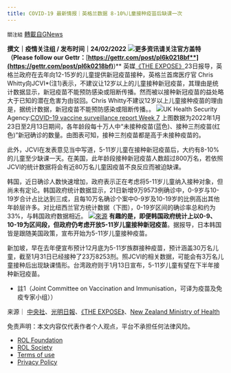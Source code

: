 ```yaml
---
title: COVID-19 最新情报｜英格兰数据 8-10%儿童接种疫苗后缺课一次
---
```

`關注組` [轉載自GNews](https://gnews.org/zh-hans/2057685/)

**撰文｜疫情关注组 / 发布时间｜24/02/2022**
![](https://assets.gnews.org/wp-content/uploads/2022/02/Movie-Studio-1.png)**更多资讯请关注官方盖特（Please follow our Gettr：**[**https://gettr.com/post/pl6k0218bf**](https://gettr.com/post/pl6k0218bf)**)**
英媒[《THE EXPOSE》](https://dailyexpose.uk/2022/02/23/800k-kids-missed-school-adverse-reaction-covid-jab/)23日报导，英格兰政府在去年向12-15岁的儿童提供新冠疫苗接种，英格兰首席医疗官 Chris Whitty向JCVI\*(注1)表示，不建议让12岁以上的儿童接种新冠疫苗，其理由是统计数据显示，新冠疫苗不能预防感染或阻断传播。然而被以接种新冠疫苗的益处略大于已知的潜在危害为由驳回。Chris Whitty不建议12岁以上儿童接种疫苗的理由是，据统计数据，新冠疫苗不能预防感染或阻断传播。。
![](https://assets.gnews.org/wp-content/uploads/2022/02/截圖-2022-02-24-下午4.12.08.png)UK Health Security Agency:[COVID-19 vaccine surveillance report Week 7](https://assets.publishing.service.gov.uk/government/uploads/system/uploads/attachment_data/file/1055620/Vaccine_surveillance_report_-_week_7.pdf)
上图数据为2022年1月23日至2月13日期间，各年龄段每十万人中“未接种疫苗(蓝色)、接种三剂疫苗(红色)”新冠确诊的数量。由图表可知，接种三剂疫苗都是高于未接种疫苗的。

此外，JCVI在发表意见当中写道，5-11岁儿童在接种新冠疫苗后，大约有8-10%的儿童至少缺课一天。在美国，此年龄段接种新冠疫苗人数超过800万名，若依照JCVI的统计数据将会有近80万名儿童因疫苗不良反应而被迫缺课。

韩国，近日确诊人数快速增加，政府表示正在考虑将5-11岁儿童纳入接种对象，但尚未有定论。韩国政府统计数据显示，21日新增9万9573例确诊中，0-9岁与10-19岁合计占比达到三成，且每10万名确诊个案中0-9岁及10-19岁的比例高出其他年龄层许多。对比纽西兰官方统计数据（下图），0-19岁区间的确诊率总和约为33%，与韩国政府数据相近。
![](https://assets.gnews.org/wp-content/uploads/2022/02/截圖-2022-02-24-下午4.46.38.png)[來源](https://www.health.govt.nz/covid-19-novel-coronavirus/covid-19-data-and-statistics/covid-19-case-demographics#vaccinations-details)
**有趣的是，即便韩国政府统计上以0-9、10-19为区间段，但政府仍考虑开放5-11岁儿童接种新冠疫苗**。据报导，日本韩国皆是跟随美国政策，宣布开始为5-11岁儿童接种疫苗。

新加坡，早在去年便宣布预计12月底为5-11岁族群接种疫苗，预计涵盖30万名儿童，截至1月31日已经接种了23万8253剂。照JCVI的相关数据，可能会有3万名儿童接种后出现缺课情形。台湾政府则于1月13日宣布，5-11岁儿童有望在下半年接种新冠疫苗。

- 註1（Joint Committee on Vaccination and Immunisation，可译为疫苗及免疫专家小组））


来源｜ [中央社](https://www.cna.com.tw/news/aopl/202202220259.aspx)、[光明日報](https://guangming.com.my/%E6%96%B0%E5%8A%A0%E5%9D%A110%E5%90%8D%E5%85%92%E7%AB%A5-%E6%89%93%E7%96%AB%E8%8B%97%E5%BE%8C%E7%8F%BE%E5%9A%B4%E9%87%8D%E4%B8%8D%E8%89%AF%E5%8F%8D%E6%87%89)、[《THE EXPOSE》](https://dailyexpose.uk/2022/02/23/800k-kids-missed-school-adverse-reaction-covid-jab/)、[New Zealand Ministry of Health](https://www.health.govt.nz/covid-19-novel-coronavirus/covid-19-data-and-statistics/covid-19-case-demographics#vaccinations-details)

 

免责声明：本文内容仅代表作者个人观点，平台不承担任何法律风险。

- [ROL Foundation](https://rolfoundation.org/)
- [ROL Society](https://rolsociety.org/)
- [Terms of use](https://gnews.org/terms-of-use-3/)
- [Privacy Policy](https://gnews.org/privacy-policy/)
